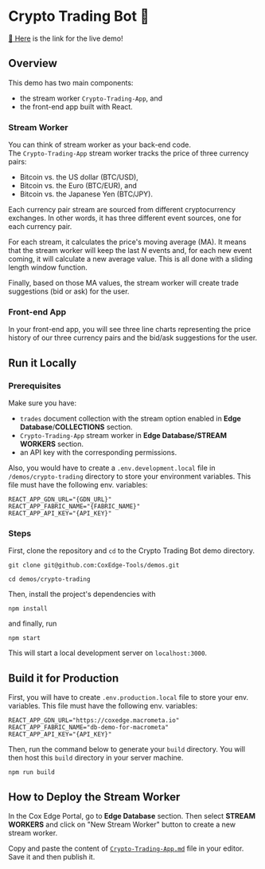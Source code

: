 # Crypto Trading Bot :robot:
[:link: Here](https://d5k4b3z2.stackpathcdn.com) is the link for the live demo!

## Overview
This demo has two main components:
- the stream worker `Crypto-Trading-App`, and
- the front-end app built with React.

### Stream Worker
You can think of stream worker as your back-end code.  
The `Crypto-Trading-App` stream worker tracks the price of three currency pairs:
- Bitcoin vs. the US dollar (BTC/USD),
- Bitcoin vs. the Euro (BTC/EUR), and
- Bitcoin vs. the Japanese Yen (BTC/JPY).

Each currency pair stream are sourced from different cryptocurrency exchanges. In other words, it has three different event sources, one for each currency pair.

For each stream, it calculates the price's moving average (MA). It means that the stream worker will keep the last *N* events and, for each new event coming, it will calculate a new average value. This is all done with a sliding length window function.  

Finally, based on those MA values, the stream worker will create trade suggestions (bid or ask) for the user.

### Front-end App
In your front-end app, you will see three line charts representing the price history of our three currency pairs and the bid/ask suggestions for the user. 

## Run it Locally
### Prerequisites
Make sure you have:
- `trades` document collection with the stream option enabled in **Edge Database**/**COLLECTIONS** section.
- `Crypto-Trading-App` stream worker in **Edge Database/STREAM WORKERS** section.
- an API key with the corresponding permissions.

Also, you would have to create a `.env.development.local` file in `/demos/crypto-trading` directory to store your environment variables. This file must have the following env. variables:

```
REACT_APP_GDN_URL="{GDN_URL}"
REACT_APP_FABRIC_NAME="{FABRIC_NAME}"
REACT_APP_API_KEY="{API_KEY}"
```
### Steps

First, clone the repository and `cd` to the Crypto Trading Bot demo directory.

```
git clone git@github.com:CoxEdge-Tools/demos.git
```

```
cd demos/crypto-trading
```

Then, install the project's dependencies with

```
npm install
```

and finally, run

```
npm start
```
This will start a local development server on `localhost:3000`.

## Build it for Production

First, you will have to create `.env.production.local` file to store your env. variables. This file must have the following env. variables:

```
REACT_APP_GDN_URL="https://coxedge.macrometa.io"
REACT_APP_FABRIC_NAME="db-demo-for-macrometa"
REACT_APP_API_KEY="{API_KEY}"
```

Then, run the command below to generate your `build` directory. You will then host this `build` directory in your server machine.

```
npm run build
```

## How to Deploy the Stream Worker
In the Cox Edge Portal, go to **Edge Database** section. Then select **STREAM WORKERS** and click on "New Stream Worker" button to create a new stream worker.  

Copy and paste the content of [`Crypto-Trading-App.md`]() file in your editor. Save it and then publish it.  
